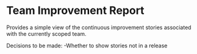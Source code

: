 Team Improvement Report
=======================
Provides a simple view of the continuous improvement stories associated with the currently scoped team.

Decisions to be made:
  -Whether to show stories not in a release
